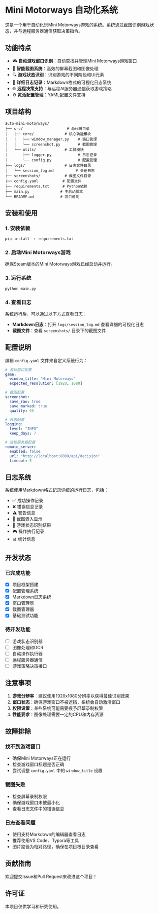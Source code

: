 # Mini Motorways 自动化系统

这是一个用于自动化玩Mini Motorways游戏的系统。系统通过截图识别游戏状态，并与远程服务器通信获取决策指令。

## 功能特点

- 🎮 **自动游戏窗口识别**：自动查找并管理Mini Motorways游戏窗口
- 📸 **智能截图系统**：高效的屏幕截图和图像处理
- 🔍 **游戏状态识别**：识别游戏的不同阶段和UI元素
- 📝 **详细日志记录**：Markdown格式的可视化日志系统
- 🌐 **远程决策支持**：与远程AI服务器通信获取游戏策略
- ⚙️ **灵活配置管理**：YAML配置文件支持

## 项目结构

```
auto-mini-motorways/
├── src/                    # 源代码目录
│   ├── core/              # 核心功能模块
│   │   ├── window_manager.py    # 窗口管理
│   │   └── screenshot.py        # 截图管理
│   └── utils/             # 工具模块
│       ├── logger.py            # 日志记录
│       └── config.py            # 配置管理
├── logs/                  # 日志文件目录
│   └── session_log.md          # 会话日志
├── screenshots/           # 截图文件目录
├── config.yaml           # 配置文件
├── requirements.txt      # Python依赖
├── main.py              # 主启动脚本
└── README.md            # 项目说明
```

## 安装和使用

### 1. 安装依赖

```bash
pip install -r requirements.txt
```

### 2. 启动Mini Motorways游戏

确保Steam版本的Mini Motorways游戏已经启动并运行。

### 3. 运行系统

```bash
python main.py
```

### 4. 查看日志

系统运行后，可以通过以下方式查看日志：

- **Markdown日志**：打开 `logs/session_log.md` 查看详细的可视化日志
- **截图文件**：查看 `screenshots/` 目录下的截图文件

## 配置说明

编辑 `config.yaml` 文件来自定义系统行为：

```yaml
# 游戏窗口配置
game:
  window_title: "Mini Motorways"
  expected_resolution: [1920, 1080]

# 截图配置
screenshot:
  save_raw: true
  save_marked: true
  quality: 95

# 日志配置
logging:
  level: "INFO"
  keep_days: 7

# 远程服务器配置
remote_server:
  enabled: false
  url: "http://localhost:8000/api/decision"
  timeout: 5
```

## 日志系统

系统使用Markdown格式记录详细的运行日志，包括：

- ✅ 成功操作记录
- ❌ 错误信息记录
- ⚠️ 警告信息
- 📸 截图嵌入显示
- 🎯 游戏状态识别结果
- 🎮 操作执行记录
- 📊 统计信息

## 开发状态

### 已完成功能
- [x] 项目框架搭建
- [x] 配置管理系统
- [x] Markdown日志系统
- [x] 窗口管理器
- [x] 截图管理器
- [x] 基础测试功能

### 待开发功能
- [ ] 游戏状态识别器
- [ ] 图像处理和OCR
- [ ] 自动操作执行器
- [ ] 远程服务器通信
- [ ] 游戏策略决策接口

## 注意事项

1. **游戏分辨率**：建议使用1920x1080分辨率以获得最佳识别效果
2. **窗口状态**：确保游戏窗口不被遮挡，系统会自动激活窗口
3. **权限设置**：某些系统可能需要授予屏幕录制权限
4. **性能要求**：图像处理需要一定的CPU和内存资源

## 故障排除

### 找不到游戏窗口
- 确保Mini Motorways正在运行
- 检查游戏窗口标题是否正确
- 尝试调整 `config.yaml` 中的 `window_title` 设置

### 截图失败
- 检查屏幕录制权限
- 确保游戏窗口未被最小化
- 查看日志文件中的错误信息

### 日志查看问题
- 使用支持Markdown的编辑器查看日志
- 推荐使用VS Code、Typora等工具
- 图片路径为相对路径，确保在项目根目录查看

## 贡献指南

欢迎提交Issue和Pull Request来改进这个项目！

## 许可证

本项目仅供学习和研究使用。 